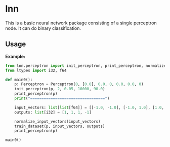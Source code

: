 # lnn

This is a basic neural network package consisting of a single perceptron node. It can do binary classification.
## Usage

**Example:**
```python
from lnn.perceptron import init_perceptron, print_perceptron, normalize_input_vectors, Perceptron, train_dataset
from ltypes import i32, f64

def main0():
    p: Perceptron = Perceptron(0, [0.0], 0.0, 0, 0.0, 0.0, 0)
    init_perceptron(p, 2, 0.05, 10000, 90.0)
    print_perceptron(p)
    print("=================================")

    input_vectors: list[list[f64]] = [[-1.0, -1.0], [-1.0, 1.0], [1.0, -1.0], [1.0, 1.0]]
    outputs: list[i32] = [1, 1, 1, -1]

    normalize_input_vectors(input_vectors)
    train_dataset(p, input_vectors, outputs)
    print_perceptron(p)

main0()
```
